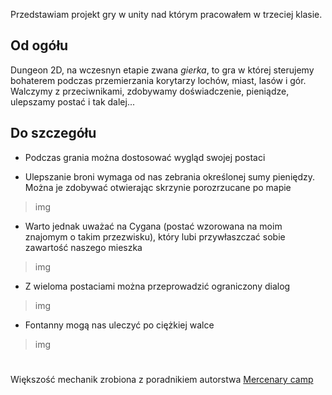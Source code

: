Przedstawiam projekt gry w unity nad którym pracowałem w trzeciej klasie.

## Od ogółu

Dungeon 2D, na wczesnyn etapie zwana *gierka*, to gra w której sterujemy bohaterem podczas przemierzania korytarzy lochów, miast, lasów i gór. 
Walczymy z przeciwnikami, zdobywamy doświadczenie, pieniądze, ulepszamy postać i tak dalej...

## Do szczegółu

- Podczas grania można dostosować wygląd swojej postaci


- Ulepszanie broni wymaga od nas zebrania określonej sumy pieniędzy. Można je zdobywać otwierając skrzynie porozrzucane po mapie
>img

- Warto jednak uważać na Cygana (postać wzorowana na moim znajomym o takim przezwisku), który lubi przywłaszczać sobie zawartość naszego mieszka
>img

- Z wieloma postaciami można przeprowadzić ograniczony dialog
>img

- Fontanny mogą nas uleczyć po ciężkiej walce
>img

#

Większość mechanik zrobiona z poradnikiem autorstwa 
 [Mercenary camp](https://youtu.be/b8YUfee_pzc?si=r8Uq2x5S6uwpIL1F)
